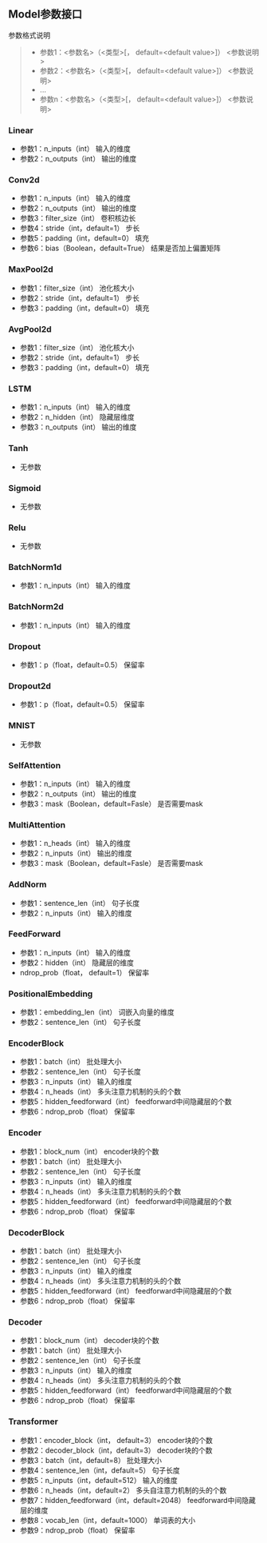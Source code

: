 ## Model参数接口

参数格式说明

> - 参数1：<参数名>（<类型>[， default=\<default value\>]）    <参数说明>
> - 参数2：<参数名>（<类型>[， default=\<default value\>]）    <参数说明>
> - ...
> - 参数n：<参数名>（<类型>[， default=\<default value\>]）    <参数说明>

### Linear

- 参数1：n_inputs（int）    输入的维度
- 参数2：n_outputs（int）    输出的维度

### Conv2d

- 参数1：n_inputs（int）    输入的维度
- 参数2：n_outputs（int）    输出的维度
- 参数3：filter_size（int）    卷积核边长
- 参数4：stride（int，default=1）    步长
- 参数5：padding（int，default=0）    填充
- 参数6：bias（Boolean，default=True）    结果是否加上偏置矩阵

### MaxPool2d

- 参数1：filter_size（int）    池化核大小
- 参数2：stride（int，default=1）    步长
- 参数3：padding（int，default=0）    填充

### AvgPool2d

- 参数1：filter_size（int）    池化核大小
- 参数2：stride（int，default=1）    步长
- 参数3：padding（int，default=0）    填充

### LSTM

- 参数1：n_inputs（int）    输入的维度
- 参数2：n_hidden（int）    隐藏层维度
- 参数3：n_outputs（int）    输出的维度

### Tanh

- 无参数

### Sigmoid

- 无参数

### Relu

- 无参数

### BatchNorm1d

- 参数1：n_inputs（int）    输入的维度

### BatchNorm2d

- 参数1：n_inputs（int）    输入的维度

### Dropout

- 参数1：p（float，default=0.5）    保留率

### Dropout2d

- 参数1：p（float，default=0.5）    保留率

### MNIST

- 无参数

### SelfAttention

- 参数1：n_inputs（int）    输入的维度
- 参数2：n_outputs（int）    输出的维度
- 参数3：mask（Boolean，default=Fasle）    是否需要mask

### MultiAttention

- 参数1：n_heads（int）    输入的维度
- 参数2：n_inputs（int）    输出的维度
- 参数3：mask（Boolean，default=Fasle）    是否需要mask

### AddNorm

- 参数1：sentence_len（int）    句子长度
- 参数2：n_inputs（int）    输入的维度

### FeedForward

- 参数1：n_inputs（int）    输入的维度
- 参数2：hidden（int）    隐藏层的维度
- ndrop_prob（float， default=1）    保留率

### PositionalEmbedding

- 参数1：embedding_len（int）    词嵌入向量的维度
- 参数2：sentence_len（int）    句子长度

### EncoderBlock

- 参数1：batch（int）    批处理大小
- 参数2：sentence_len（int）    句子长度
- 参数3：n_inputs（int）    输入的维度
- 参数4：n_heads（int）    多头注意力机制的头的个数
- 参数5：hidden_feedforward（int）    feedforward中间隐藏层的个数
- 参数6：ndrop_prob（float）    保留率

### Encoder

- 参数1：block_num（int）    encoder块的个数
- 参数1：batch（int）    批处理大小
- 参数2：sentence_len（int）    句子长度
- 参数3：n_inputs（int）    输入的维度
- 参数4：n_heads（int）    多头注意力机制的头的个数
- 参数5：hidden_feedforward（int）    feedforward中间隐藏层的个数
- 参数6：ndrop_prob（float）    保留率

### DecoderBlock

- 参数1：batch（int）    批处理大小
- 参数2：sentence_len（int）    句子长度
- 参数3：n_inputs（int）    输入的维度
- 参数4：n_heads（int）    多头注意力机制的头的个数
- 参数5：hidden_feedforward（int）    feedforward中间隐藏层的个数
- 参数6：ndrop_prob（float）    保留率

### Decoder

- 参数1：block_num（int）    decoder块的个数
- 参数1：batch（int）    批处理大小
- 参数2：sentence_len（int）    句子长度
- 参数3：n_inputs（int）    输入的维度
- 参数4：n_heads（int）    多头注意力机制的头的个数
- 参数5：hidden_feedforward（int）    feedforward中间隐藏层的个数
- 参数6：ndrop_prob（float）    保留率

### Transformer

- 参数1：encoder_block（int， default=3）    encoder块的个数
- 参数2：decoder_block（int，default=3）    decoder块的个数
- 参数3：batch（int，default=8）    批处理大小
- 参数4：sentence_len（int，default=5）    句子长度
- 参数5：n_inputs（int，default=512）    输入的维度
- 参数6：n_heads（int，default=2）    多头自注意力机制的头的个数
- 参数7：hidden_feedforward（int，default=2048）    feedforward中间隐藏层的维度
- 参数8：vocab_len（int，default=1000）    单词表的大小
- 参数9：ndrop_prob（float）    保留率